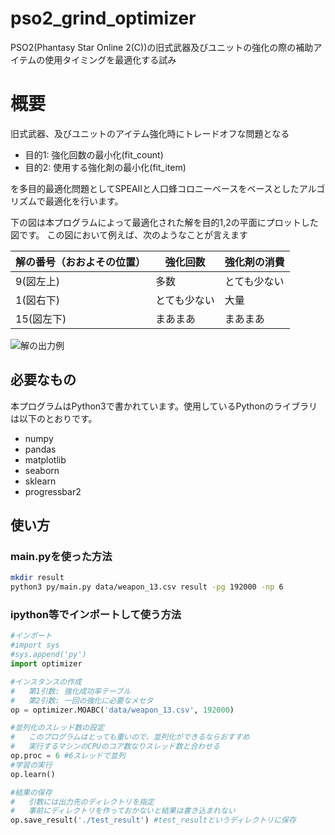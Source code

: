 # pso2_grind_optimizer
PSO2(Phantasy Star Online 2(C))の旧式武器及びユニットの強化の際の補助アイテムの使用タイミングを最適化する試み

# 概要
旧式武器、及びユニットのアイテム強化時にトレードオフな問題となる
- 目的1: 強化回数の最小化(fit_count)
- 目的2: 使用する強化剤の最小化(fit_item)

を多目的最適化問題としてSPEAIIと人口蜂コロニーベースをベースとしたアルゴリズムで最適化を行います。

下の図は本プログラムによって最適化された解を目的1,2の平面にプロットした図です。
この図において例えば、次のようなことが言えます

| 解の番号（おおよその位置） | 強化回数     | 強化剤の消費 |
|----------------------------|--------------|--------------|
| 9(図左上)                  | 多数         | とても少ない |
| 1(図右下)                  | とても少ない | 大量         |
| 15(図左下)                 | まあまあ     | まあまあ     |

![解の出力例](https://raw.githubusercontent.com/wiki/curiburn/pso2_grind_optimizer/images/example/pareto_front.png  "解の出力例")

## 必要なもの
本プログラムはPython3で書かれています。使用しているPythonのライブラリは以下のとおりです。

- numpy
- pandas
- matplotlib
- seaborn
- sklearn
- progressbar2

## 使い方
### main.pyを使った方法
```bash
mkdir result
python3 py/main.py data/weapon_13.csv result -pg 192000 -np 6
```

### ipython等でインポートして使う方法
```python
#インポート
#import sys
#sys.append('py')
import optimizer

#インスタンスの作成
#	第1引数: 強化成功率テーブル
#	第2引数: 一回の強化に必要なメセタ
op = optimizer.MOABC('data/weapon_13.csv', 192000)

#並列化のスレッド数の設定
#	このプログラムはとっても重いので、並列化ができるならおすすめ
#	実行するマシンのCPUのコア数なりスレッド数と合わせる
op.proc = 6	#6スレッドで並列
#学習の実行
op.learn()

#結果の保存
#	引数には出力先のディレクトリを指定
#	事前にディレクトリを作っておかないと結果は書き込まれない
op.save_result('./test_result')	#test_resultというディレクトリに保存
